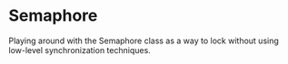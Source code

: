 # Semaphore

Playing around with the Semaphore class as a way to lock without using low-level synchronization techniques.
